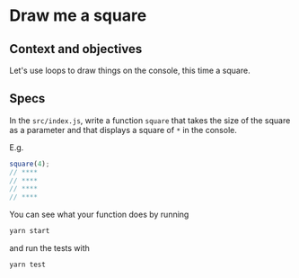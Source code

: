 # Draw me a square

## Context and objectives

Let's use loops to draw things on the console, this time a square.

## Specs

In the `src/index.js`, write a function `square` that takes the size of the square as a parameter and that displays a square of `*` in the console.

E.g.

```javascript
square(4);
// ****
// ****
// ****
// ****
```

You can see what your function does by running

```bash
yarn start
```

and run the tests with

```bash
yarn test
```
